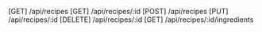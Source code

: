 [GET] /api/recipes
[GET] /api/recipes/:id
[POST] /api/recipes
[PUT] /api/recipes/:id
[DELETE] /api/recipes/:id
[GET] /api/recipes/:id/ingredients